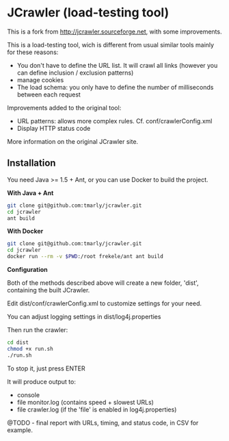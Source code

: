# JCrawler (load-testing tool)

This is a fork from http://jcrawler.sourceforge.net, with some improvements.

This is a load-testing tool, wich is different from usual similar tools mainly for these reasons:
- You don't have to define the URL list. It will crawl all links (however you can define inclusion / exclusion patterns)
- manage cookies
- The load schema: you only have to define the number of milliseconds between each request

Improvements added to the original tool:
- URL patterns: allows more complex rules. Cf. conf/crawlerConfig.xml
- Display HTTP status code

More information on the original JCrawler site.

## Installation

You need Java >= 1.5 + Ant, or you can use Docker to build the project.

**With Java + Ant**

```bash
git clone git@github.com:tmarly/jcrawler.git
cd jcrawler
ant build
``` 

**With Docker**

```bash
git clone git@github.com:tmarly/jcrawler.git
cd jcrawler
docker run --rm -v $PWD:/root frekele/ant ant build
```

**Configuration**

Both of the methods described above will create a new folder, 'dist', containing the built JCrawler.

Edit dist/conf/crawlerConfig.xml to customize settings for your need.

You can adjust logging settings in dist/log4j.properties

Then run the crawler:
```bash
cd dist
chmod +x run.sh
./run.sh
```

To stop it, just press ENTER

It will produce output to:
- console
- file monitor.log (contains speed + slowest URLs)
- file crawler.log (if the 'file' is enabled in log4j.properties)

@TODO - final report with URLs, timing, and status code, in CSV for example.